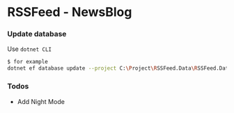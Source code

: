 # RSSFeed - NewsBlog

### Update database

Use `dotnet CLI` 
```sh
$ for example
dotnet ef database update --project C:\Project\RSSFeed.Data\RSSFeed.Data.csproj --startup-project C:\Project\RSSFeed.Web\RSSFeed.Web.csproj
```

### Todos

 - Add Night Mode